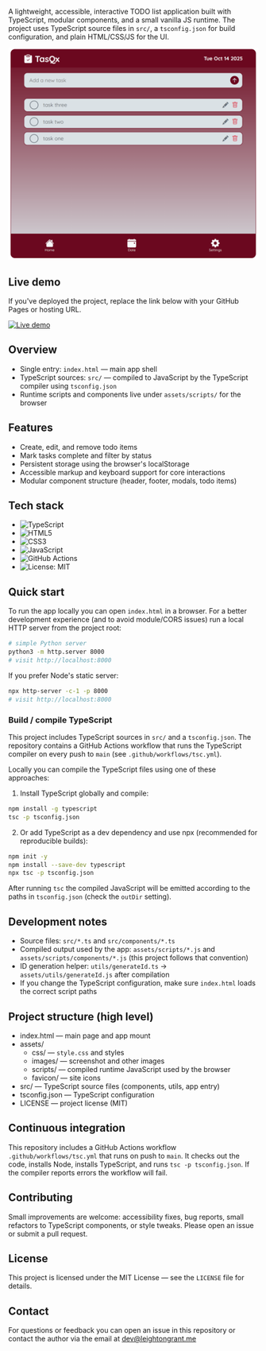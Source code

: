 A lightweight, accessible, interactive TODO list application built with TypeScript, modular components, and a small vanilla JS runtime. The project uses TypeScript source files in `src/`, a `tsconfig.json` for build configuration, and plain HTML/CSS/JS for the UI.

![App preview](assets/images/screenshot.png)

## Live demo

If you've deployed the project, replace the link below with your GitHub Pages or hosting URL.

[![Live demo](https://img.shields.io/badge/Live%20Demo-View-brightgreen?style=for-the-badge)](https://leightongrant.github.io/interactive-todo-list-app-step8up/)

## Overview

-   Single entry: `index.html` — main app shell
-   TypeScript sources: `src/` — compiled to JavaScript by the TypeScript compiler using `tsconfig.json`
-   Runtime scripts and components live under `assets/scripts/` for the browser

## Features

-   Create, edit, and remove todo items
-   Mark tasks complete and filter by status
-   Persistent storage using the browser's localStorage
-   Accessible markup and keyboard support for core interactions
-   Modular component structure (header, footer, modals, todo items)

## Tech stack

-   <img src="https://img.shields.io/badge/TypeScript-3178C6?logo=typescript&logoColor=white&style=for-the-badge" alt="TypeScript" />
-   <img src="https://img.shields.io/badge/HTML5-E34F26?logo=html5&logoColor=white&style=for-the-badge" alt="HTML5" />
-   <img src="https://img.shields.io/badge/CSS3-1572B6?logo=css3&logoColor=white&style=for-the-badge" alt="CSS3" />
-   <img src="https://img.shields.io/badge/JavaScript-F7DF1E?logo=javascript&logoColor=black&style=for-the-badge" alt="JavaScript" />
-   <img src="https://img.shields.io/badge/GitHub%20Actions-2088FF?logo=githubactions&logoColor=white&style=for-the-badge" alt="GitHub Actions" />
-   <img src="https://img.shields.io/badge/License-MIT-yellow.svg?style=for-the-badge" alt="License: MIT" />

## Quick start

To run the app locally you can open `index.html` in a browser. For a better development experience (and to avoid module/CORS issues) run a local HTTP server from the project root:

```bash
# simple Python server
python3 -m http.server 8000
# visit http://localhost:8000
```

If you prefer Node's static server:

```bash
npx http-server -c-1 -p 8000
# visit http://localhost:8000
```

### Build / compile TypeScript

This project includes TypeScript sources in `src/` and a `tsconfig.json`. The repository contains a GitHub Actions workflow that runs the TypeScript compiler on every push to `main` (see `.github/workflows/tsc.yml`).

Locally you can compile the TypeScript files using one of these approaches:

1. Install TypeScript globally and compile:

```bash
npm install -g typescript
tsc -p tsconfig.json
```

2. Or add TypeScript as a dev dependency and use npx (recommended for reproducible builds):

```bash
npm init -y
npm install --save-dev typescript
npx tsc -p tsconfig.json
```

After running `tsc` the compiled JavaScript will be emitted according to the paths in `tsconfig.json` (check the `outDir` setting).

## Development notes

-   Source files: `src/*.ts` and `src/components/*.ts`
-   Compiled output used by the app: `assets/scripts/*.js` and `assets/scripts/components/*.js` (this project follows that convention)
-   ID generation helper: `utils/generateId.ts` → `assets/utils/generateId.js` after compilation
-   If you change the TypeScript configuration, make sure `index.html` loads the correct script paths

## Project structure (high level)

-   index.html — main page and app mount
-   assets/
    -   css/ — `style.css` and styles
    -   images/ — screenshot and other images
    -   scripts/ — compiled runtime JavaScript used by the browser
    -   favicon/ — site icons
-   src/ — TypeScript source files (components, utils, app entry)
-   tsconfig.json — TypeScript configuration
-   LICENSE — project license (MIT)

## Continuous integration

This repository includes a GitHub Actions workflow `.github/workflows/tsc.yml` that runs on push to `main`. It checks out the code, installs Node, installs TypeScript, and runs `tsc -p tsconfig.json`. If the compiler reports errors the workflow will fail.

## Contributing

Small improvements are welcome: accessibility fixes, bug reports, small refactors to TypeScript components, or style tweaks. Please open an issue or submit a pull request.

## License

This project is licensed under the MIT License — see the `LICENSE` file for details.

## Contact

For questions or feedback you can open an issue in this repository or contact the author via the email at dev@leightongrant.me
